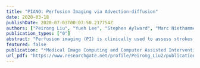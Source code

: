 ```yaml
---
title: "PIANO: Perfusion Imaging via Advection-diffusion"
date: 2020-03-18
publishDate: 2020-07-03T00:07:50.217754Z
authors: ["Peirong Liu", "Yueh Lee", "Stephen Aylward", "Marc Niethammer"]
publication_types: ["0"]
abstract: "Perfusion imaging (PI) is clinically used to assess strokes and brain tumors. Commonly used PI approaches based on magnetic resonance imaging (MRI) or computed tomography (CT) image the effect of a contrast agent moving through blood vessels and into tissue. Contrast-agent free approaches, for example, based on intravoxel incoherent motion, also exist, but are so far not routinely used clinically. MR or CT perfusion imaging based on contrast agents relies on the estimation of the arterial input function (AIF) to approximately model tissue perfusion, neglecting spatial dependencies. Reliably estimating the AIF is also non-trivial, leading to difficulties with standardizing perfusion measures. In this work we therefore propose a data-assimilation approach (PIANO) which estimates the velocity and diffusion fields of an advection-diffusion model best explaining the contrast dynamics. PIANO accounts for spatial dependencies and neither requires estimating the AIF nor relies on a particular contrast agent bolus shape. Specifically, we propose a convenient parameterization of the estimation problem, a numerical estimation approach, and extensively evaluate PIANO. We demonstrate that PIANO can successfully resolve velocity and diffusion field ambiguities and results in sensitive measures for the assessment of stroke, comparing favorably to conventional measures of perfusion."
featured: false
publication: "*Medical Image Computing and Computer Assisted Intervention - MICCAI*"
url_pdf: "https://www.researchgate.net/profile/Peirong_Liu2/publication/342391682_PIANO_Perfusion_Imaging_via_Advection-diffusion/links/5ef2c511458515ceb207f04b/PIANO-Perfusion-Imaging-via-Advection-diffusion.pdf"
---
```



